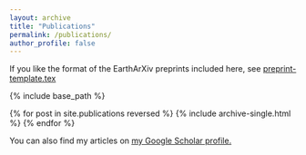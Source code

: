 ```yaml
---
layout: archive
title: "Publications"
permalink: /publications/
author_profile: false
---
```

If you like the format of the EarthArXiv preprints included here, see [preprint-template.tex](https://github.com/brenhinkeller/preprint-template.tex)

{% include base_path %}

{% for post in site.publications reversed %}
  {% include archive-single.html %}
{% endfor %}

You can also find my articles on <u><a href="https://scholar.google.com/citations?user=NZVGPiwAAAAJ&hl=en&oi=ao">my Google Scholar profile</a>.</u>